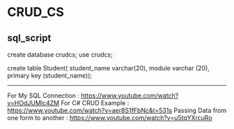 # CRUD_CS


sql_script
-------------------------------------------------
create database crudcs;
use crudcs;

create table Student(
student_name varchar(20), 
module varchar (20),
primary key (student_name));

------------------------------------------------


For My SQL Connection : https://www.youtube.com/watch?v=HOdJUMlc4ZM
For C# CRUD Example : https://www.youtube.com/watch?v=aer8S1fFbNc&t=531s
Passing Data from one form to another : https://www.youtube.com/watch?v=u5tqYXrcuRo
